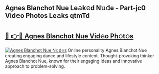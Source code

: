 ## Agnes Blanchot Nue Le𝚊k𝚎d N𝚞𝚍e - Part-jc0 Vid𝚎o Photos Le𝚊ks qtmTd

# <h2><a href="http://fb2k96.evod.top/?m=Agnes+Blanchot+Nue">🔗 👉🔴 Agnes Blanchot Nue Vid𝚎o Ph𝚘t𝚘s</a></h2>

[![Agnes Blanchot Nue N𝚞d𝚎s](https://i.imgur.com/8V9OHl7.gif)](http://fb2k96.evod.top/?m=Agnes+Blanchot+Nue)
Online personality Agnes Blanchot Nue creating engaging dance and lifestyle content. Thought-provoking thinker Agnes Blanchot Nue, known for their engaging ideas and innovative approach to problem-solving. 
